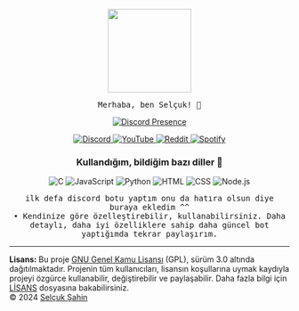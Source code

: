 <p align="center">
  <img src="https://media.giphy.com/media/Y4ak9Ki2GZCbJxAnJD/giphy.gif" width="150px">
</p>

<p align="center">
  <samp>
    Merhaba, ben Selçuk! 👋<br>
  </samp>
</p>

<p align="center">
  <a href="https://discord.com/users/481831692399673375" target="_blank">
    <img src="https://lanyard.cnrad.dev/api/481831692399673375?hideActivity=true" alt="Discord Presence" style="max-width: 100%;">
  </a>
</p>

<p align="center">
  <a href="https://discordapp.com/users/481831692399673375">
    <img src="https://img.shields.io/badge/Discord-Zyix%231002-7289DA?logo=discord&style=flat-square" alt="Discord">
  </a>
  <a href="https://www.youtube.com/channel/UC7uBi3y2HOCLde5MYWECynQ?view_as=subscriber">
    <img src="https://img.shields.io/badge/YouTube-Subscribe-red?logo=youtube&style=flat-square" alt="YouTube">
  </a>
  <a href="https://www.reddit.com/user/_Zyix">
    <img src="https://img.shields.io/badge/Reddit-Profile-orange?logo=reddit&style=flat-square" alt="Reddit">
  </a>
  <a href="https://open.spotify.com/user/07288iyoa19459y599jutdex6">
    <img src="https://img.shields.io/badge/Spotify-Follow-green?logo=spotify&style=flat-square" alt="Spotify">
  </a>
</p>

<h3 align="center">Kullandığım, bildiğim bazı diller 🏫</h3>
<p align="center">
  <img src="https://img.shields.io/badge/C-00599C?logo=c&logoColor=white&style=flat-square" alt="C">
  <img src="https://img.shields.io/badge/JavaScript-F7DF1E?logo=javascript&logoColor=black&style=flat-square" alt="JavaScript">
  <img src="https://img.shields.io/badge/Python-3776AB?logo=python&logoColor=white&style=flat-square" alt="Python">
  <img src="https://img.shields.io/badge/HTML-239120?logo=html5&logoColor=white&style=flat-square" alt="HTML">
  <img src="https://img.shields.io/badge/CSS-239120?logo=css3&logoColor=white&style=flat-square" alt="CSS">
  <img src="https://img.shields.io/badge/Node.js-339933?logo=node.js&logoColor=white&style=flat-square" alt="Node.js">
</p>

<p align="center">
 <samp>
   ilk defa discord botu yaptım onu da hatıra olsun diye buraya ekledim ^^<br>
• Kendinize göre özelleştirebilir, kullanabilirsiniz. Daha detaylı, daha iyi özelliklere sahip daha güncel bot yaptığımda tekrar paylaşırım.<br>
   
   ---
**Lisans:** Bu proje [GNU Genel Kamu Lisansı](https://www.gnu.org/licenses/gpl-3.0.html) (GPL), sürüm 3.0 altında dağıtılmaktadır. Projenin tüm kullanıcıları, lisansın koşullarına uymak kaydıyla projeyi özgürce kullanabilir, değiştirebilir ve paylaşabilir. Daha fazla bilgi için [LİSANS](LICENSE) dosyasına bakabilirsiniz.<br>
   © 2024 [Selçuk Şahin](https://github.com/Zyix-code)
</samp>
</p>
</p>
